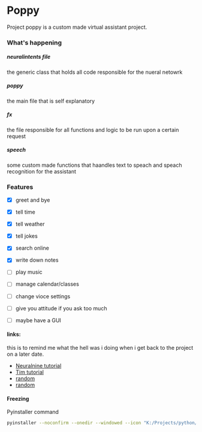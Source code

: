 # Poppy 
Project poppy is a custom made virtual assistant project.


### What's happening 

##### neuralintents file
the generic class that holds all code responsible for the nueral netowrk

##### poppy
the main file that is self explanatory

##### fx 
the file responsible for all functions and logic to be run upon a certain request

##### speech
some custom made functions that haandles text to speach and speach recognition for the assistant

### Features 

 - [X] greet and bye
 - [X] tell time
 - [X] tell weather
 - [X] tell jokes
 - [X] search online
 - [X] write down notes
 - [ ] play music
 - [ ] manage calendar/classes
 - [ ] change vioce settings
 - [ ] give you attitude if you ask too much
 - [ ] maybe have a GUI


#### links:
this is to remind me what the hell was i doing when i get back to the project on a later date.

 - [Neuralnine tutorial](https://www.youtube.com/watch?v=1lwddP0KUEg&t=130s)
 - [Tim tutorial](https://youtube.com/playlist?list=PLzMcBGfZo4-ndH9FoC4YWHGXG5RZekt-Q)
 - [random](https://www.youtube.com/watch?v=9KZwRBg4-P0)
 - [random](https://www.youtube.com/watch?v=RpWeNzfSUHw)


#### Freezing
Pyinstaller command 

```bash
pyinstaller --noconfirm --onedir --windowed --icon "K:/Projects/python/poppy/icon.ico" --debug "all" --noupx --add-data "K:/Projects/python/poppy/model.h5;." --add-data "K:/Projects/python/poppy/model_classes.pkl;." --add-data "K:/Projects/python/poppy/model_words.pkl;." --add-data "K:/Projects/python/poppy/notes.txt;." --paths "K:/Projects/python/poppy" --additional-hooks-dir "K:/Projects/python/poppy/hooks" --hidden-import "tensorflow" --hidden-import "tensorflow.lite.python.lite" --hidden-import "urllib3" --hidden-import "urllib" --hidden-import "numpy" --hidden-import "pkg_resources.py2_warn" --hidden-import "pkg_resources.markers" --add-data "K:/Projects/python/poppy/intents.json;." --add-data "K:/Projects/python/poppy/icon.ico;." --add-data "K:/Projects/python/poppy/kiwi.jpg;."  "K:/Projects/python/poppy/kiwi.py"
```